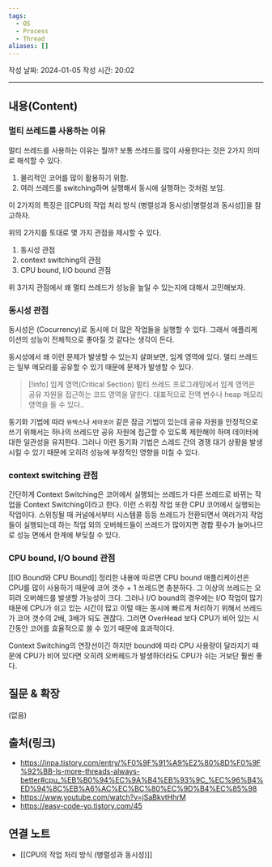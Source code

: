 ```yaml
---
tags:
  - OS
  - Process
  - Thread
aliases: []
---
```

작성 날짜: 2024-01-05
작성 시간: 20:02


----
## 내용(Content)

### 멀티 쓰레드를 사용하는 이유

멀티 쓰레드를 사용하는 이유는 뭘까? 보통 쓰레드를 많이 사용한다는 것은 2가지 의미로 해석할 수 있다.

1. 물리적인 코어를 많이 활용하기 위함.
2. 여러 쓰레드를 switching하며 실행해서 동시에 실행하는 것처럼 보임.

이 2가지의 특징은 [[CPU의 작업 처리 방식 (병렬성과 동시성)|병렬성과 동시성]]을 참고하자.

위의 2가지를 토대로 몇 가지 관점을 제시할 수 있다.

1. 동시성 관점
2. context switching의 관점
3. CPU bound, I/O bound 관점

위 3가지 관점에서 왜 멀티 쓰레드가 성능을 높일 수 있는지에 대해서 고민해보자.

### 동시성 관점

동시성은 (Cocurrency)로 동시에 더 많은 작업들을 실행할 수 있다. 그래서 애플리케이션의 성능이 전체적으로 좋아질 것 같다는 생각이 든다. 

동시성에서 왜 이런 문제가 발생할 수 있는지 살펴보면, 임계 영역에 있다. 멀티 쓰레드는 일부 메모리를 공유할 수 있기 때문에 문제가 발생할 수 있다.

>[!info] 임계 영역(Critical Section)
>멀티 쓰레드 프로그래밍에서 임계 영역은 공유 자원을 접근하는 코드 영역을 말한다. 대표적으로 전역 변수나 heap 메모리 영역을 들 수 있다..

동기화 기법에 따라 `뮤텍스`나 `세마포어` 같은 잠금 기법이 있는데 공유 자원을 안정적으로 쓰기 위해서는 하나의 쓰레드만 공유 자원에 접근할 수 있도록 제한해야 하며 데이터에 대한 일관성을 유지한다. 그러나 이런 동기화 기법은 스레드 간의 경쟁 대기 상황을 발생 시킬 수 있기 때문에 오히려 성능에 부정적인 영향을 미칠 수 있다.

### context switching 관점

간단하게 Context Switching은 코어에서 실행되는 쓰레드가 다른 쓰레드로 바뀌는 작업을  Context Switching이라고 한다. 이런 스위칭 작업 또한 CPU 코어에서 실행되는 작업이다. 스위칭될 때 커널에서부터 시스템콜 등등 쓰레드가 전환되면서 여러가지 작업들이 실행되는데 하는 작업 외의 오버헤드들이 쓰레드가 많아지면 경합 횟수가 늘어나므로 성능 면에서 한계에 부딪칠 수 있다.

### CPU bound, I/O bound 관점

[[IO Bound와 CPU Bound]] 정리한 내용에 따르면 CPU bound 애플리케이션은 CPU를 많이 사용하기 때문에 코어 갯수 + 1 쓰레드면 충분하다. 그 이상의 쓰레드는 오히려 오버헤드를 발생할 가능성이 크다. 그러나 I/O bound의 경우에는 I/O 작업이 많기 때문에 CPU가 쉬고 있는 시간이 많고 이럴 때는 동시에 빠르게 처리하기 위해서 쓰레드가 코어 갯수의 2배, 3배가 되도 괜찮다. 그러면 OverHead 보다 CPU가 비어 있는 시간동안 코어를 효율적으로 쓸 수 있기 때문에 효과적이다. 

Context Switching의 연장선이긴 하지만 bound에 따라 CPU 사용량이 달라지기 때문에 CPU가 비어 있다면 오히려 오버헤드가 발생하더라도 CPU가 쉬는 거보단 훨씬 좋다.
## 질문 & 확장

(없음)

## 출처(링크)
- https://inpa.tistory.com/entry/%F0%9F%91%A9%E2%80%8D%F0%9F%92%BB-Is-more-threads-always-better#cpu_%EB%B0%94%EC%9A%B4%EB%93%9C_%EC%96%B4%ED%94%8C%EB%A6%AC%EC%BC%80%EC%9D%B4%EC%85%98
- https://www.youtube.com/watch?v=jSaBkvtHhrM
- https://easy-code-yo.tistory.com/45
## 연결 노트

- [[CPU의 작업 처리 방식 (병렬성과 동시성)]]










